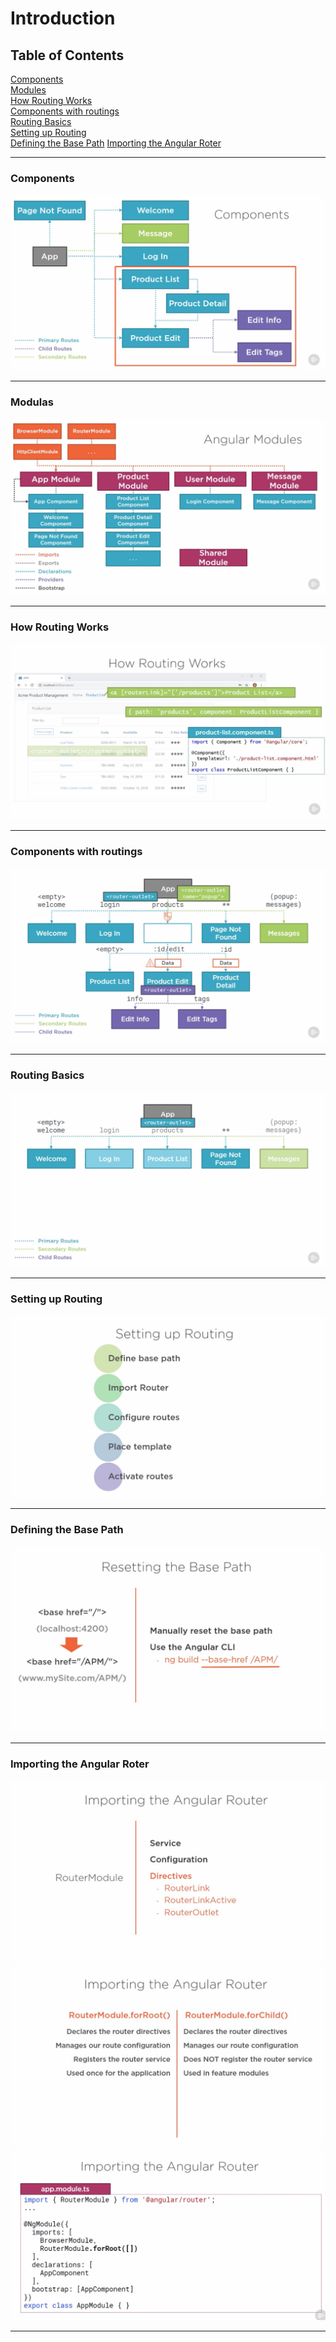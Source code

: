 # Introduction

## Table of Contents

[Components](#components)\
[Modules](#modulas)\
[How Routing Works](#how-routing-works)\
[Components with routings](#components-with-routings)\
[Routing Basics](#routing-basics)\
[Setting up Routing](#Setting-up-Routing)\
[Defining the Base Path](#Defining-the-Base-Path)
[Importing the Angular Roter](#Importing-the-Angular-Roter)

---

### Components

![Components](./src/assets/images/01.jpg "Components")

---

### Modulas

![Modulas](./src/assets/images/02.jpg "Modulas")

---

### How Routing Works

![Routing](./src/assets/images/03.jpg "Routing")

---

### Components with routings

![Routing](./src/assets/images/04.jpg "Routing")

---

### Routing Basics

![Routing basics](./src/assets/images/05.jpg "Routing basics")

---

### Setting up Routing

![Setting up Routing](./src/assets/images/06.jpg "")

---

### Defining the Base Path

![Defining the Base Path](./src/assets/images/07.jpg "")

---

### Importing the Angular Roter

![Importing the Angular Roter](./src/assets/images/08.jpg "")\
![Importing the Angular Roter](./src/assets/images/09.jpg "")\
![Importing the Angular Roter](./src/assets/images/10.jpg "")

---
